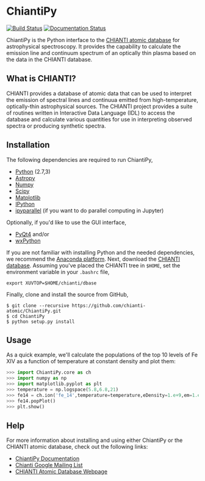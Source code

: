 # ChiantiPy
[![Build Status](https://travis-ci.org/chianti-atomic/ChiantiPy.svg?branch=master)](https://travis-ci.org/chianti-atomic/ChiantiPy)
[![Documentation Status](http://readthedocs.org/projects/chiantipy/badge/?version=latest)](http://chiantipy.readthedocs.io/en/latest/?badge=latest)

ChiantiPy is the Python interface to the [CHIANTI atomic database](http://www.chiantidatabase.org) for astrophysical spectroscopy.  It provides the capability to calculate the emission line and continuum spectrum of an optically thin plasma based on the data in the CHIANTI database.

## What is CHIANTI?
CHIANTI provides a database of atomic data that can be used to interpret the emission of spectral lines and continuua emitted from high-temperature, optically-thin astrophysical sources.  The CHIANTI project provides a suite of routines written in Interactive Data Language (IDL) to access the database and calculate various quantities for use in interpreting observed spectra or producing synthetic spectra.

## Installation
The following dependencies are required to run ChiantiPy,

* [Python](https://www.python.org/) (2.7,3)
* [Astropy](http://www.astropy.org/)
* [Numpy](http://www.numpy.org/)
* [Scipy](https://www.scipy.org/)
* [Matplotlib](http://matplotlib.org/)
* [IPython](http://ipython.org)
* [ipyparallel](https://github.com/ipython/ipyparallel) (if you want to do parallel computing in Jupyter)

Optionally, if you'd like to use the GUI interface,

* [PyQt4](https://riverbankcomputing.com/software/pyqt/intro) and/or
* [wxPython](http://www.wxpython.org/)

If you are not familiar with installing Python and the needed dependencies, we recommend the [Anaconda platform](https://www.continuum.io/downloads). Next, download the [CHIANTI database](http://www.chiantidatabase.org/chianti_download.html). Assuming you've placed the CHIANTI tree in `$HOME`, set the environment variable in your `.bashrc` file,
```Shell
export XUVTOP=$HOME/chianti/dbase
```

Finally, clone and install the source from GitHub,
```Shell
$ git clone --recursive https://github.com/chianti-atomic/ChiantiPy.git
$ cd ChiantiPy
$ python setup.py install
```

## Usage
As a quick example, we'll calculate the populations of the top 10 levels of Fe XIV as a function of temperature at constant density and plot them:
```Python
>>> import ChiantiPy.core as ch
>>> import numpy as np
>>> import matplotlib.pyplot as plt
>>> temperature = np.logspace(5.8,6.8,21)
>>> fe14 = ch.ion('fe_14',temperature=temperature,eDensity=1.e+9,em=1.e+27)
>>> fe14.popPlot()
>>> plt.show()
```

## Help
For more information about installing and using either ChiantiPy or the CHIANTI atomic database, check out the following links:

* [ChiantiPy Documentation](http://chiantipy.readthedocs.io/en/latest/)
* [Chianti Google Mailing List](https://groups.google.com/forum/#!forum/chianti)
* [CHIANTI Atomic Database Webpage](http://www.chiantidatabase.org/)
